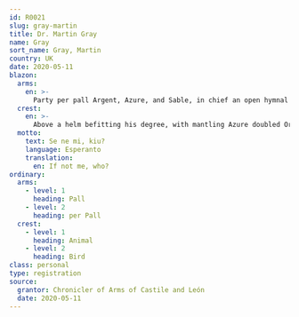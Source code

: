 ```yaml
---
id: R0021
slug: gray-martin
title: Dr. Martin Gray
name: Gray
sort_name: Gray, Martin
country: UK
date: 2020-05-11
blazon:
  arms:
    en: >-
      Party per pall Argent, Azure, and Sable, in chief an open hymnal proper, and at fess point a mullet of seven points Or.
  crest:
    en: >-
      Above a helm befitting his degree, with mantling Azure doubled Or, is set for crest upon a wreath of the liveries, an Australian black-backed magpie closed proper, holding in its beak a bunch of grapes Murrey, slipped Vert.
  motto:
    text: Se ne mi, kiu?
    language: Esperanto
    translation:
      en: If not me, who?
ordinary:
  arms:
    - level: 1
      heading: Pall
    - level: 2
      heading: per Pall
  crest:
    - level: 1
      heading: Animal
    - level: 2
      heading: Bird    
class: personal
type: registration
source:
  grantor: Chronicler of Arms of Castile and León
  date: 2020-05-11
---
```

